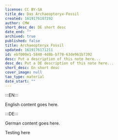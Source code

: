 ```yaml
---
license: CC BY-SA
title_de: Das Archaeopteryx-Fossil
created: 1619176107292
author: CMW
short_desc_de: DE short desc
date_end: ""
archived: true
published: false
title: Archaeopteryx Fossil
updated: 1619176171211
id: ebf000e1-5848-4d8b-b778-63de961b7392
desc: Put a description of this note here...
desc_de: Put a DE description of this note here...
short_desc: En short desc
cover_image: null
tao_type: material
date_start: ""
---
```


:::EN:::

English content goes here.

:::DE:::

German content goes here.

Testing here

